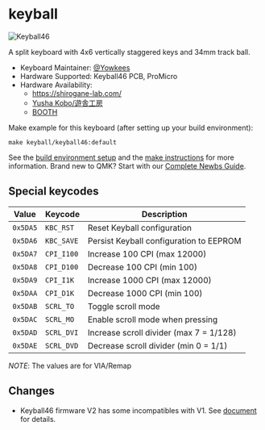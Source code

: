 # keyball

![Keyball46](https://raw.githubusercontent.com/Yowkees/keyball/f24aaa449eee3eb635794630aac0181600e94af0/keyball46/doc/rev1/images/yw001.jpg)

A split keyboard with 4x6 vertically staggered keys and 34mm track ball.

* Keyboard Maintainer: [@Yowkees](https://twitter.com/Yowkees)
* Hardware Supported: Keyball46 PCB, ProMicro
* Hardware Availability:
  * <https://shirogane-lab.com/>
  * [Yusha Kobo/遊舎工房](https://shop.yushakobo.jp/products/consign_keyball46)
  * [BOOTH](https://yowkees.booth.pm/)

Make example for this keyboard (after setting up your build environment):

    make keyball/keyball46:default

See the [build environment setup](https://docs.qmk.fm/#/getting_started_build_tools) and the [make instructions](https://docs.qmk.fm/#/getting_started_make_guide) for more information. Brand new to QMK? Start with our [Complete Newbs Guide](https://docs.qmk.fm/#/newbs).

## Special keycodes

Value    | Keycode    |Description
---------|------------|------------------------------------------------------------------
`0x5DA5` | `KBC_RST`  |Reset Keyball configuration
`0x5DA6` | `KBC_SAVE` |Persist Keyball configuration to EEPROM
`0x5DA7` | `CPI_I100` |Increase 100 CPI (max 12000)
`0x5DA8` | `CPI_D100` |Decrease 100 CPI (min 100)
`0x5DA9` | `CPI_I1K`  |Increase 1000 CPI (max 12000)
`0x5DAA` | `CPI_D1K`  |Decrease 1000 CPI (min 100)
`0x5DAB` | `SCRL_TO`  |Toggle scroll mode
`0x5DAC` | `SCRL_MO`  |Enable scroll mode when pressing
`0x5DAD` | `SCRL_DVI` |Increase scroll divider (max 7 = 1/128)
`0x5DAE` | `SCRL_DVD` |Decrease scroll divider (min 0 = 1/1)

*NOTE*: The values are for VIA/Remap

## Changes

* Keyball46 firmware V2 has some incompatibles with V1. See [document](./docs/diff_from_v1.md) for details.
